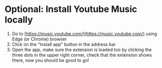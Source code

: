 # Optional: Install Youtube Music locally

1. Go to [https://music.youtube.com/](https://music.youtube.com/) using Edge (or Chrome) browser
2. Click on the "Install app" button in the address bar
3. Open the app, make sure the extension is loaded too by clicking the three dots in the upper right corner, check that the extension shows there, now you should be good to go!
